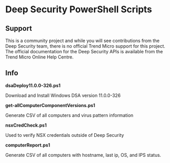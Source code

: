 # Deep Security PowerShell Scripts

## Support
This is a community project and while you will see contributions from the Deep Security team, there is no official Trend Micro support for this project. 
The official documentation for the Deep Security APIs is available from the Trend Micro Online Help Centre.

## Info

**dsaDeploy11.0.0-326.ps1**

Download and Install Windows DSA version 11.0.0-326

**get-allComputerComponentVersions.ps1**

Generate CSV of all computers and virus pattern information 

**nsxCredCheck.ps1**

Used to verify NSX credentials outside of Deep Security

**computerReport.ps1**

Generate CSV of all computers with hostname, last ip, OS, and IPS status.